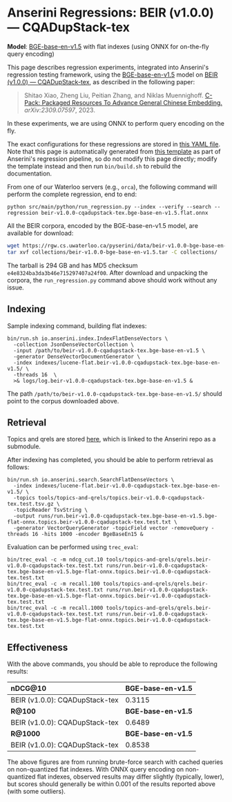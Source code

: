 # Anserini Regressions: BEIR (v1.0.0) &mdash; CQADupStack-tex

**Model**: [BGE-base-en-v1.5](https://huggingface.co/BAAI/bge-base-en-v1.5) with flat indexes (using ONNX for on-the-fly query encoding)

This page describes regression experiments, integrated into Anserini's regression testing framework, using the [BGE-base-en-v1.5](https://huggingface.co/BAAI/bge-base-en-v1.5) model on [BEIR (v1.0.0) &mdash; CQADupStack-tex](http://beir.ai/), as described in the following paper:

> Shitao Xiao, Zheng Liu, Peitian Zhang, and Niklas Muennighoff. [C-Pack: Packaged Resources To Advance General Chinese Embedding.](https://arxiv.org/abs/2309.07597) _arXiv:2309.07597_, 2023.

In these experiments, we are using ONNX to perform query encoding on the fly.

The exact configurations for these regressions are stored in [this YAML file](../../src/main/resources/regression/beir-v1.0.0-cqadupstack-tex.bge-base-en-v1.5.flat.onnx.yaml).
Note that this page is automatically generated from [this template](../../src/main/resources/docgen/templates/beir-v1.0.0-cqadupstack-tex.bge-base-en-v1.5.flat.onnx.template) as part of Anserini's regression pipeline, so do not modify this page directly; modify the template instead and then run `bin/build.sh` to rebuild the documentation.

From one of our Waterloo servers (e.g., `orca`), the following command will perform the complete regression, end to end:

```
python src/main/python/run_regression.py --index --verify --search --regression beir-v1.0.0-cqadupstack-tex.bge-base-en-v1.5.flat.onnx
```

All the BEIR corpora, encoded by the BGE-base-en-v1.5 model, are available for download:

```bash
wget https://rgw.cs.uwaterloo.ca/pyserini/data/beir-v1.0.0-bge-base-en-v1.5.tar -P collections/
tar xvf collections/beir-v1.0.0-bge-base-en-v1.5.tar -C collections/
```

The tarball is 294 GB and has MD5 checksum `e4e8324ba3da3b46e715297407a24f00`.
After download and unpacking the corpora, the `run_regression.py` command above should work without any issue.

## Indexing

Sample indexing command, building flat indexes:

```
bin/run.sh io.anserini.index.IndexFlatDenseVectors \
  -collection JsonDenseVectorCollection \
  -input /path/to/beir-v1.0.0-cqadupstack-tex.bge-base-en-v1.5 \
  -generator DenseVectorDocumentGenerator \
  -index indexes/lucene-flat.beir-v1.0.0-cqadupstack-tex.bge-base-en-v1.5/ \
  -threads 16  \
  >& logs/log.beir-v1.0.0-cqadupstack-tex.bge-base-en-v1.5 &
```

The path `/path/to/beir-v1.0.0-cqadupstack-tex.bge-base-en-v1.5/` should point to the corpus downloaded above.

## Retrieval

Topics and qrels are stored [here](https://github.com/castorini/anserini-tools/tree/master/topics-and-qrels), which is linked to the Anserini repo as a submodule.

After indexing has completed, you should be able to perform retrieval as follows:

```
bin/run.sh io.anserini.search.SearchFlatDenseVectors \
  -index indexes/lucene-flat.beir-v1.0.0-cqadupstack-tex.bge-base-en-v1.5/ \
  -topics tools/topics-and-qrels/topics.beir-v1.0.0-cqadupstack-tex.test.tsv.gz \
  -topicReader TsvString \
  -output runs/run.beir-v1.0.0-cqadupstack-tex.bge-base-en-v1.5.bge-flat-onnx.topics.beir-v1.0.0-cqadupstack-tex.test.txt \
  -generator VectorQueryGenerator -topicField vector -removeQuery -threads 16 -hits 1000 -encoder BgeBaseEn15 &
```

Evaluation can be performed using `trec_eval`:

```
bin/trec_eval -c -m ndcg_cut.10 tools/topics-and-qrels/qrels.beir-v1.0.0-cqadupstack-tex.test.txt runs/run.beir-v1.0.0-cqadupstack-tex.bge-base-en-v1.5.bge-flat-onnx.topics.beir-v1.0.0-cqadupstack-tex.test.txt
bin/trec_eval -c -m recall.100 tools/topics-and-qrels/qrels.beir-v1.0.0-cqadupstack-tex.test.txt runs/run.beir-v1.0.0-cqadupstack-tex.bge-base-en-v1.5.bge-flat-onnx.topics.beir-v1.0.0-cqadupstack-tex.test.txt
bin/trec_eval -c -m recall.1000 tools/topics-and-qrels/qrels.beir-v1.0.0-cqadupstack-tex.test.txt runs/run.beir-v1.0.0-cqadupstack-tex.bge-base-en-v1.5.bge-flat-onnx.topics.beir-v1.0.0-cqadupstack-tex.test.txt
```

## Effectiveness

With the above commands, you should be able to reproduce the following results:

| **nDCG@10**                                                                                                  | **BGE-base-en-v1.5**|
|:-------------------------------------------------------------------------------------------------------------|-----------|
| BEIR (v1.0.0): CQADupStack-tex                                                                               | 0.3115    |
| **R@100**                                                                                                    | **BGE-base-en-v1.5**|
| BEIR (v1.0.0): CQADupStack-tex                                                                               | 0.6489    |
| **R@1000**                                                                                                   | **BGE-base-en-v1.5**|
| BEIR (v1.0.0): CQADupStack-tex                                                                               | 0.8538    |

The above figures are from running brute-force search with cached queries on non-quantized flat indexes.
With ONNX query encoding on non-quantized flat indexes, observed results may differ slightly (typically, lower), but scores should generally be within 0.001 of the results reported above (with some outliers).
